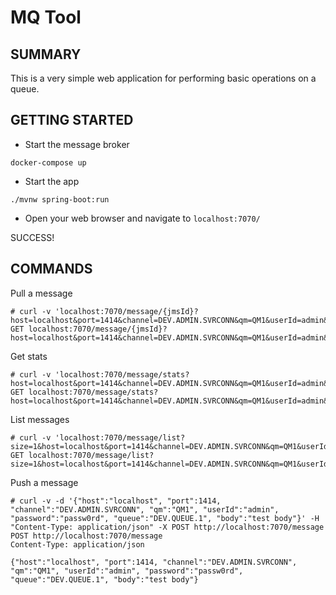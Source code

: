 MQ Tool
=======

SUMMARY
-------

This is a very simple web application for performing basic operations on a queue.

GETTING STARTED
---------------

* Start the message broker
```shell
docker-compose up
```
* Start the app
```shell
./mvnw spring-boot:run
```
* Open your web browser and navigate to `localhost:7070/`

SUCCESS!

COMMANDS
--------

Pull a message
```http request
# curl -v 'localhost:7070/message/{jmsId}?host=localhost&port=1414&channel=DEV.ADMIN.SVRCONN&qm=QM1&userId=admin&password=passw0rd&queue=DEV.QUEUE.1'
GET localhost:7070/message/{jmsId}?host=localhost&port=1414&channel=DEV.ADMIN.SVRCONN&qm=QM1&userId=admin&password=passw0rd&queue=DEV.QUEUE.1
```

Get stats
```http request
# curl -v 'localhost:7070/message/stats?host=localhost&port=1414&channel=DEV.ADMIN.SVRCONN&qm=QM1&userId=admin&password=passw0rd&queue=DEV.QUEUE.1'
GET localhost:7070/message/stats?host=localhost&port=1414&channel=DEV.ADMIN.SVRCONN&qm=QM1&userId=admin&password=passw0rd&queue=DEV.QUEUE.1
```

List messages
```http request
# curl -v 'localhost:7070/message/list?size=1&host=localhost&port=1414&channel=DEV.ADMIN.SVRCONN&qm=QM1&userId=admin&password=passw0rd&queue=DEV.QUEUE.1'
GET localhost:7070/message/list?size=1&host=localhost&port=1414&channel=DEV.ADMIN.SVRCONN&qm=QM1&userId=admin&password=passw0rd&queue=DEV.QUEUE.1
```

Push a message
```http request
# curl -v -d '{"host":"localhost", "port":1414, "channel":"DEV.ADMIN.SVRCONN", "qm":"QM1", "userId":"admin", "password":"passw0rd", "queue":"DEV.QUEUE.1", "body":"test body"}' -H "Content-Type: application/json" -X POST http://localhost:7070/message
POST http://localhost:7070/message
Content-Type: application/json

{"host":"localhost", "port":1414, "channel":"DEV.ADMIN.SVRCONN", "qm":"QM1", "userId":"admin", "password":"passw0rd", "queue":"DEV.QUEUE.1", "body":"test body"}
```
